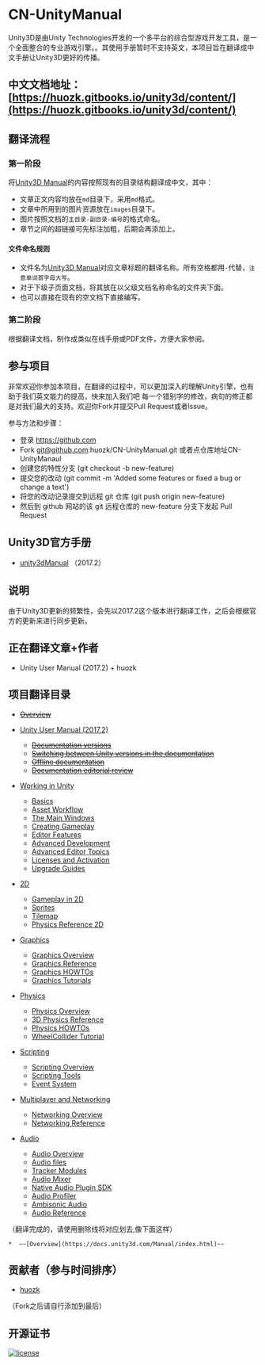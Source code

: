 # CN-UnityManual
Unity3D是由Unity Technologies开发的一个多平台的综合型游戏开发工具，是一个全面整合的专业游戏引擎。。其使用手册暂时不支持英文，本项目旨在翻译成中文手册让Unity3D更好的传播。  

## 中文文档地址：[https://huozk.gitbooks.io/unity3d/content/](https://huozk.gitbooks.io/unity3d/content/)

## 翻译流程

### 第一阶段  

将[Unity3D Manual](https://docs.unity3d.com/Manual/index.html)的内容按照现有的目录结构翻译成中文，其中： 
 
- 文章正文内容均放在`md`目录下，采用`md`格式。
- 文章中所用到的图片资源放在`images`目录下。
- 图片按照文档的`主目录-副目录-编号`的格式命名。
- 章节之间的超链接可先标注加粗，后期会再添加上。

#### 文件命名规则

- 文件名为[Unity3D Manual](https://docs.unity3d.com/Manual/index.html)对应文章标题的翻译名称。所有空格都用`-`代替，`注意单词首字母大写`。
- 对于下级子页面文档，将其放在以父级文档名称命名的文件夹下面。
- 也可以直接在现有的空文档下直接编写。

### 第二阶段

根据翻译文档，制作成类似在线手册或PDF文件，方便大家参阅。

## 参与项目

非常欢迎你参加本项目，在翻译的过程中，可以更加深入的理解Unity引擎，也有助于我们英文能力的提高，快来加入我们吧
每一个错别字的修改，病句的修正都是对我们最大的支持。欢迎你Fork并提交Pull Request或者lssue。  

参与方法和步骤：
  
- 登录 https://github.com
- Fork git@github.com:huozk/CN-UnityManual.git 或者点仓库地址CN-UnityManaul
- 创建您的特性分支 (git checkout -b new-feature)
- 提交您的改动 (git commit -m 'Added some features or fixed a bug or change a text')
- 将您的改动记录提交到远程 git 仓库 (git push origin new-feature)
- 然后到 github 网站的该 git 远程仓库的 new-feature 分支下发起 Pull Request  

## Unity3D官方手册

- [unity3dManual](https://docs.unity3d.com/Manual/index.html) （2017.2） 

## 说明

由于Unity3D更新的频繁性，会先以2017.2这个版本进行翻译工作，之后会根据官方的更新来进行同步更新。

## 正在翻译文章+作者  

* Unity User Manual (2017.2) + huozk

## 项目翻译目录

* ~~[Overview](https://docs.unity3d.com/Manual/index.html)~~

* [Unity User Manual (2017.2)](https://docs.unity3d.com/Manual/UnityManual.html)
	* ~~[Documentation versions](https://docs.unity3d.com/Manual/ManualVersions.html)~~
	* ~~[Switching between Unity versions in the documentation](https://docs.unity3d.com/Manual/SwitchingDocumentationVersions.html)~~
	* ~~[Offline documentation](https://docs.unity3d.com/Manual/OfflineDocumentation.html)~~
	* ~~[Documentation editorial review](https://docs.unity3d.com/Manual/DocumentationEditorialReview.html)~~
* [Working in Unity](https://docs.unity3d.com/Manual/UnityOverview.html)
	* [Basics](https://docs.unity3d.com/Manual/UnityBasics.html)
	* [Asset Workflow](https://docs.unity3d.com/Manual/AssetWorkflow.html)
	* [The Main Windows](https://docs.unity3d.com/Manual/UsingTheEditor.html)
	* [Creating Gameplay](https://docs.unity3d.com/Manual/CreatingGameplay.html)
	* [Editor Features](https://docs.unity3d.com/Manual/EditorFeatures.html)
	* [Advanced Development](https://docs.unity3d.com/Manual/AdvancedDevelopment.html)
	* [Advanced Editor Topics](https://docs.unity3d.com/Manual/AdvancedEditor.html)
	* [Licenses and Activation](https://docs.unity3d.com/Manual/LicensesAndActivation.html)
	* [Upgrade Guides](https://docs.unity3d.com/Manual/UpgradeGuides.html)
* [2D](https://docs.unity3d.com/Manual/Unity2D.html)
	* [Gameplay in 2D](https://docs.unity3d.com/Manual/Overview2D.html)
	* [Sprites](https://docs.unity3d.com/Manual/Sprites.html)
	* [Tilemap](https://docs.unity3d.com/Manual/Tilemap.html)
	* [Physics Reference 2D](https://docs.unity3d.com/Manual/Physics2DReference.html)
* [Graphics](https://docs.unity3d.com/Manual/Graphics.html)
	* [Graphics Overview](https://docs.unity3d.com/Manual/GraphicsOverview.html)
	* [Graphics Reference](https://docs.unity3d.com/Manual/GraphicsReference.html)
	* [Graphics HOWTOs](https://docs.unity3d.com/Manual/GraphicsHowTos.html)
	* [Graphics Tutorials](https://docs.unity3d.com/Manual/GraphicsTutorials.html)
* [Physics](https://docs.unity3d.com/Manual/PhysicsSection.html)
	* [Physics Overview](https://docs.unity3d.com/Manual/PhysicsOverview.html)
	* [3D Physics Reference](https://docs.unity3d.com/Manual/Physics3DReference.html)
	* [Physics HOWTOs](https://docs.unity3d.com/Manual/PhysicsHowTos.html)
	* [WheelCollider Tutorial](https://docs.unity3d.com/Manual/WheelColliderTutorial.html)
* [Scripting](https://docs.unity3d.com/Manual/ScriptingSection.html)
	* [Scripting Overview](https://docs.unity3d.com/Manual/ScriptingConcepts.html)
	* [Scripting Tools](https://docs.unity3d.com/Manual/ScriptingTools.html)
	* [Event System](https://docs.unity3d.com/Manual/EventSystem.html)
* [Multiplayer and Networking](https://docs.unity3d.com/Manual/UNet.html)
	* [Networking Overview](https://docs.unity3d.com/Manual/UNetOverview.html)
	* [Networking Reference](https://docs.unity3d.com/Manual/UNetReference.html)
* [Audio](https://docs.unity3d.com/Manual/Audio.html)
	* [Audio Overview](https://docs.unity3d.com/Manual/AudioOverview.html)
	* [Audio files](https://docs.unity3d.com/Manual/AudioFiles.html)
	* [Tracker Modules](https://docs.unity3d.com/Manual/TrackerModules.html)
	* [Audio Mixer](https://docs.unity3d.com/Manual/AudioMixer.html)
	* [Native Audio Plugin SDK](https://docs.unity3d.com/Manual/AudioMixerNativeAudioPlugin.html)
	* [Audio Profiler](https://docs.unity3d.com/Manual/AudioProfiler.html)
	* [Ambisonic Audio](https://docs.unity3d.com/Manual/AmbisonicAudio.html)
	* [Audio Reference](https://docs.unity3d.com/Manual/Audio.html)
 
（翻译完成的，请使用删除线将对应划去,像下面这样）

	*  ~~[Overview](https://docs.unity3d.com/Manual/index.html)~~  

## 贡献者（参与时间排序）

* [huozk](https://github.com/huozk)


（Fork之后请自行添加到最后）

## 开源证书

[![license](https://img.shields.io/github/license/mashape/apistatus.svg?style=for-the-badge)](https://github.com/huozk/CN-UnityManual)
